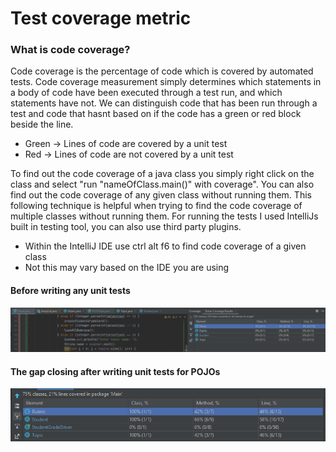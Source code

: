 # Test coverage metric

### What is code coverage?
Code coverage is the percentage of code which is covered by automated tests. Code coverage measurement simply determines which statements in a body of code have been executed through a test run, and which statements have not. We can distinguish code that has been run through a test and code that hasnt based on if the code has a green or red block beside the line.
 
 - Green -> Lines of code are covered by a unit test
 - Red -> Lines of code are not covered by a unit test

To find out the code coverage of a java class you simply right click on the class and select "run "nameOfClass.main()" with coverage". You can also find out the code coverage of any given class without running them. This following technique is helpful when trying to find the code coverage of multiple classes without running them. For running the tests I used IntelliJs built in testing tool, you can also use third party plugins.

- Within the IntelliJ IDE use ctrl alt f6 to find code coverage of a given class
- Not this may vary based on the IDE you are using

#### Before writing any unit tests
![image info](./pictures/noCodeCoverage.png)


#### The gap closing after writing unit tests for POJOs
![image info](./pictures/POJOSafterTest.png)